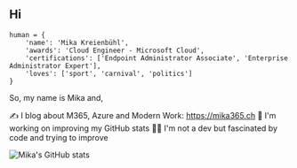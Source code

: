 ## Hi
```
human = {
    'name': 'Mika Kreienbühl',
    'awards': 'Cloud Engineer - Microsoft Cloud',
    'certifications': ['Endpoint Administrator Associate', 'Enterprise Administrator Expert'],
    'loves': ['sport', 'carnival', 'politics']
}
```

So, my name is Mika and,

✍️ I blog about M365, Azure and Modern Work: https://mika365.ch
👀 I'm working on improving my GitHub stats
👨‍💻 I'm not a dev but fascinated by code and trying to improve

![Mika's GitHub stats](https://github-readme-stats.vercel.app/api?username=milkaohnil&show_icons=true&theme=dark)
